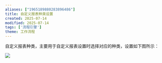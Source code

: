 ```yaml
---
aliases: ["1965189880283896486"]
title: 自定义报表种类设置
created: 2025-07-14
modified: 2025-07-14
tags: ['流程引擎']
theme: 工作流程
---
```


自定义报表种类，主要用于自定义报表设置时选择对应的种类，设置如下图所示：

![](7efc7dd648ca2e4eb25b0c9c2d2d399b.jpg)